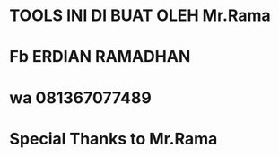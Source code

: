 # TOOLS INI DI BUAT OLEH Mr.Rama
# Fb ERDIAN RAMADHAN
# wa 081367077489
# Special Thanks to Mr.Rama

